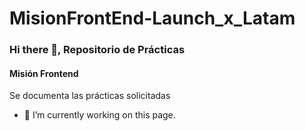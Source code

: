 # MisionFrontEnd-Launch_x_Latam
### Hi there 👋, Repositorio de Prácticas
#### Misión Frontend
Se documenta las prácticas solicitadas

- 🔭 I’m currently working on this page. 




